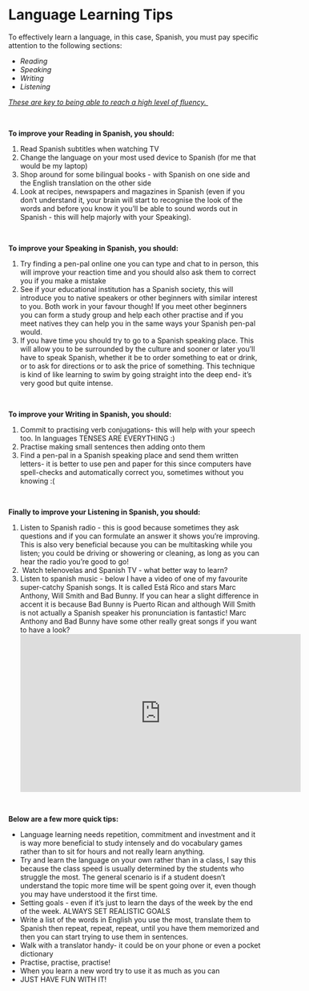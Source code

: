 <h1><strong>Language Learning Tips&nbsp;</strong></h1>
<p><span style="font-weight: 400;">To effectively learn a language, in this case, Spanish, you must pay specific attention to the following sections:&nbsp;</span></p>
<ul>
<li style="font-weight: 400;" aria-level="1"><em><span style="font-weight: 400;">Reading&nbsp;</span></em></li>
<li style="font-weight: 400;" aria-level="1"><em><span style="font-weight: 400;">Speaking</span></em></li>
<li style="font-weight: 400;" aria-level="1"><em><span style="font-weight: 400;">Writing&nbsp;</span></em></li>
<li style="font-weight: 400;" aria-level="1"><em><span style="font-weight: 400;">Listening&nbsp;</span></em></li>
</ul>
<p><em><span style="text-decoration: underline;"><span style="font-weight: 400;">These are key to being able to reach a high level of fluency.&nbsp;</span></span></em></p>
<p>&nbsp;</p>
<p><strong>To improve your Reading in Spanish, you should:&nbsp;</strong></p>
<ol>
<li style="font-weight: 400;" aria-level="1"><span style="font-weight: 400;">Read Spanish subtitles when watching TV&nbsp;</span></li>
<li style="font-weight: 400;" aria-level="1"><span style="font-weight: 400;">Change the language on your most used device to Spanish (for me that would be my laptop)&nbsp;</span></li>
<li style="font-weight: 400;" aria-level="1"><span style="font-weight: 400;">Shop around for some bilingual books - with Spanish on one side and the English translation on the other side</span></li>
<li style="font-weight: 400;" aria-level="1"><span style="font-weight: 400;">Look at recipes, newspapers and magazines in Spanish (even if you don&rsquo;t understand it, your brain will start to recognise the look of the words and before you know it you&rsquo;ll be able to sound words out in Spanish - this will help majorly with your Speaking).&nbsp;</span></li>
</ol>
<p>&nbsp;</p>
<p><span style="font-weight: 400;"><strong>To improve your Speaking in Spanish, you should:</strong>&nbsp;</span></p>
<ol>
<li style="font-weight: 400;" aria-level="1"><span style="font-weight: 400;">Try finding a pen-pal online one you can type and chat to in person, this will improve your reaction time and you should also ask them to correct you if you make a mistake&nbsp;</span></li>
<li style="font-weight: 400;" aria-level="1"><span style="font-weight: 400;">See if your educational institution has a Spanish society, this will introduce you to native speakers or other beginners with similar interest to you. Both work in your favour though! If you meet other beginners you can form a study group and help each other practise and if you meet natives they can help you in the same ways your Spanish pen-pal would.&nbsp;</span></li>
<li style="font-weight: 400;" aria-level="1"><span style="font-weight: 400;">If you have time you should try to go to a Spanish speaking place. This will allow you to be surrounded by the culture and sooner or later you&rsquo;ll have to speak Spanish, whether it be to order something to eat or drink, or to ask for directions or to ask the price of something. This technique is kind of like learning to swim by going straight into the deep end- it&rsquo;s very good but quite intense.&nbsp;</span></li>
</ol>
<p>&nbsp;</p>
<p><strong>To improve your Writing in Spanish, you should:&nbsp;</strong></p>
<ol>
<li style="font-weight: 400;" aria-level="1"><span style="font-weight: 400;">Commit to practising verb conjugations- this will help with your speech too. In languages TENSES ARE EVERYTHING :)&nbsp;</span></li>
<li style="font-weight: 400;" aria-level="1"><span style="font-weight: 400;">Practise making small sentences then adding onto them&nbsp;</span></li>
<li style="font-weight: 400;" aria-level="1"><span style="font-weight: 400;">Find a pen-pal in a Spanish speaking place and send them written letters- it is better to use pen and paper for this since computers have spell-checks and automatically correct you, sometimes without you knowing :(&nbsp;</span></li>
</ol>
<p>&nbsp;</p>
<p><span style="font-weight: 400;"><strong>Finally to improve your Listening in Spanish, you should:</strong>&nbsp;</span></p>
<ol>
<li style="font-weight: 400;" aria-level="1"><span style="font-weight: 400;">Listen to Spanish radio - this is good because sometimes they ask questions and if you can formulate an answer it shows you&rsquo;re improving. This is also very beneficial because you can be multitasking while you listen; you could be driving or showering or cleaning, as long as you can hear the radio you&rsquo;re good to go!&nbsp;</span></li>
<li style="font-weight: 400;" aria-level="1"><span style="font-weight: 400;">&nbsp;Watch telenovelas and Spanish TV - what better way to learn?&nbsp;</span></li>
<li style="font-weight: 400;" aria-level="1"><span style="font-weight: 400;">Listen to spanish music - below I have a video of one of my favourite super-catchy Spanish songs. It is called Est&aacute; Rico and stars Marc Anthony, Will Smith and Bad Bunny. If you can hear a slight difference in accent it is because Bad Bunny is Puerto Rican and although Will Smith is not actually a Spanish speaker his pronunciation is fantastic! Marc Anthony and Bad Bunny have some other really great songs if you want to have a look?&nbsp;</span></li>
<iframe width="560" height="315" src="https://www.youtube.com/embed/--BHuKeveg4" frameborder="0" allow="accelerometer; autoplay; clipboard-write; encrypted-media; gyroscope; picture-in-picture" allowfullscreen></iframe>
</ol>
<p>&nbsp;</p>
<p><strong>Below are a few more quick tips:&nbsp;</strong></p>
<ul>
<li style="font-weight: 400;" aria-level="1"><span style="font-weight: 400;">Language learning needs repetition, commitment and investment and it is way more beneficial to study intensely and do vocabulary games rather than to sit for hours and not really learn anything.</span></li>
<li style="font-weight: 400;" aria-level="1"><span style="font-weight: 400;">Try and learn the language on your own rather than in a class, I say this because the class speed is usually determined by the students who struggle the most. The general scenario is if a student doesn&rsquo;t understand the topic more time will be spent going over it, even though you may have understood it the first time.</span></li>
<li style="font-weight: 400;" aria-level="1"><span style="font-weight: 400;">Setting goals - even if it&rsquo;s just to learn the days of the week by the end of the week. ALWAYS SET REALISTIC GOALS&nbsp;</span></li>
<li style="font-weight: 400;" aria-level="1"><span style="font-weight: 400;">Write a list of the words in English you use the most, translate them to Spanish then repeat, repeat, repeat, until you have them memorized and then you can start trying to use them in sentences.&nbsp;</span></li>
<li style="font-weight: 400;" aria-level="1"><span style="font-weight: 400;">Walk with a translator handy- it could be on your phone or even a pocket dictionary&nbsp;</span></li>
<li style="font-weight: 400;" aria-level="1"><span style="font-weight: 400;">Practise, practise, practise!</span></li>
<li style="font-weight: 400;" aria-level="1"><span style="font-weight: 400;">When you learn a new word try to use it as much as you can&nbsp;</span></li>
<li style="font-weight: 400;" aria-level="1"><span style="font-weight: 400;">JUST HAVE FUN WITH IT! </span></li>
</ul>
<p>&nbsp;</p>
<p>&nbsp;</p>

